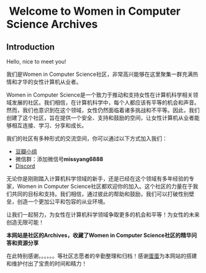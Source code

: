 #  Welcome to Women in Computer Science Archives

## Introduction

Hello, nice to meet you! 

我们是Women in Computer Science社区，非常高兴能够在这里聚集一群充满热情和才华的女性计算机从业者。

Women in Computer Science是一个致力于推动和支持女性在计算机科学相关领域发展的社区。我们相信，在计算机科学中，每个人都应该有平等的机会和声音。然而，我们也意识到在这个领域，女性仍然面临着诸多挑战和不平等。因此，我们创建了这个社区，旨在提供一个安全、支持和鼓励的空间，让女性计算机从业者能够相互连接、学习、分享和成长。

我们的社区有多种形式的交流空间，你可以通过以下方式加入我们：
* [豆瓣小组](https://www.douban.com/group/721637/)
* 微信群：添加微信号**missyang6888**
* [Discord](https://discord.gg/25Fm6PJP)

无论你是刚刚踏入计算机科学领域的新手，还是已经在这个领域有多年经验的专家，Women in Computer Science社区都欢迎你的加入。这个社区的力量在于我们共同的目标和支持。我们相信，通过彼此的帮助和鼓励，我们可以打破性别壁垒，创造一个更加公平和包容的从业环境。

让我们一起努力，为女性在计算机科学领域争取更多的机会和平等！为女性的未来创造无限可能！

**本网站是社区的Archives，收藏了Women in Computer Science社区的精华问答和资源分享**

在此特别感谢。。。。。。等社区志愿者的辛勤整理和归档！感谢[蛋蛋](https://github.com/VickyGuo0907)为本网站的搭建和维护付出了宝贵的时间和精力！
